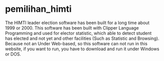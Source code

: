# pemilihan_himti
The HIMTI leader election software has been built for a long time about 1999 or 2000. This software has been built with Clipper Language Programming and used for elector statistic, which able to detect student has elected and not yet and other facilities (Such as Statistic and Browsing). Because not an Under Web-based, so this software can not run in this website, if you want to run, you have to download and run it under Windows or DOS. 
